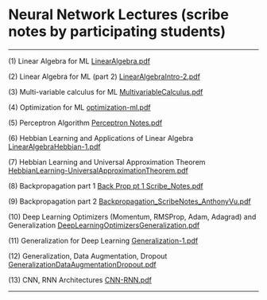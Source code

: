 # Neural Network Lectures (scribe notes by participating students)
---
(1) Linear Algebra for ML [LinearAlgebra.pdf](https://github.com/user-attachments/files/20746575/LinearAlgebra.pdf)

(2) Linear Algebra for ML (part 2) [LinearAlgebraIntro-2.pdf](https://github.com/user-attachments/files/20746597/LinearAlgebraIntro-2.pdf)

(3) Multi-variable calculus for ML [MultivariableCalculus.pdf](https://github.com/user-attachments/files/20746591/MultivariableCalculus.pdf)

(4) Optimization for ML [optimization-ml.pdf](https://github.com/user-attachments/files/20746569/optimization-ml.pdf)

(5) Perceptron Algorithm [Perceptron Notes.pdf](https://github.com/user-attachments/files/20746656/Perceptron.Notes.pdf)

(6) Hebbian Learning and Applications of Linear Algebra [LinearAlgebraHebbian-1.pdf](https://github.com/user-attachments/files/20746670/LinearAlgebraHebbian-1.pdf)

(7) Hebbian Learning and Universal Approximation Theorem [HebbianLearning-UniversalApproximationTheorem.pdf](https://github.com/user-attachments/files/20746582/HebbianLearning-UniversalApproximationTheorem.pdf)

(8) Backpropagation part 1 [Back Prop pt 1 Scribe_Notes.pdf](https://github.com/user-attachments/files/20746661/Back.Prop.pt.1.Scribe_Notes.pdf)

(9) Backpropagation part 2 [Backpropagation_ScribeNotes_AnthonyVu.pdf](https://github.com/user-attachments/files/20746674/Backpropagation_ScribeNotes_AnthonyVu.pdf)

(10) Deep Learning Optimizers (Momentum, RMSProp, Adam, Adagrad) and Generalization [DeepLearningOptimizersGeneralization.pdf](https://github.com/user-attachments/files/20746695/DeepLearningOptimizersGeneralization.pdf)

(11) Generalization for Deep Learning [Generalization-1.pdf](https://github.com/user-attachments/files/20746698/Generalization-1.pdf)

(12) Generalization, Data Augmentation, Dropout [GeneralizationDataAugmentationDropout.pdf](https://github.com/user-attachments/files/20746703/GeneralizationDataAugmentationDropout.pdf)

(13) CNN, RNN Architectures [CNN-RNN.pdf](https://github.com/user-attachments/files/20746711/CNN-RNN.pdf)


---

